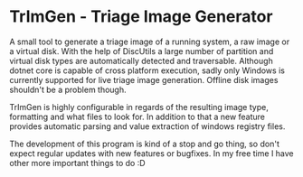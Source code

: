 # TrImGen - Triage Image Generator

A small tool to generate a triage image of a running system, a raw image or a virtual disk. With the help of DiscUtils a large number of partition and virtual disk types are automatically detected and traversable. Although dotnet core is capable of cross platform execution, sadly only Windows is currently supported for live triage image generation. Offline disk images shouldn't be a problem though.

TrImGen is highly configurable in regards of the resulting image type, formatting and what files to look for. In addition to that a new feature provides automatic parsing and value extraction of windows registry files.

The development of this program is kind of a stop and go thing, so don't expect regular updates with new features or bugfixes. In my free time I have other more important things to do :D
